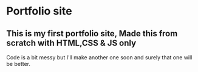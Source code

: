 # Portfolio site
## This is my first portfolio site, Made this from scratch with HTML,CSS & JS only
Code is a bit messy but I'll make another one soon and surely that one will be better.


